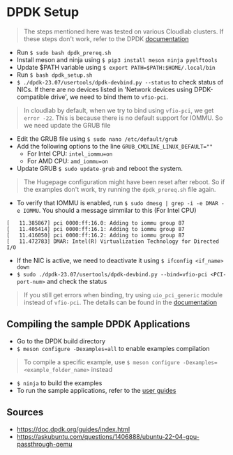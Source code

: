 # DPDK Setup
> The steps mentioned here was tested on various Cloudlab clusters. If these steps don't work, refer to the DPDK [documentation](https://doc.dpdk.org/guides/linux_gsg/linux_drivers.html) 
- Run `$ sudo bash dpdk_prereq.sh`
-  Install meson and ninja using `$ pip3 install meson ninja pyelftools`
- Update \$PATH variable using `$ export PATH=$PATH:$HOME/.local/bin`
- Run `$ bash dpdk_setup.sh`
- `$ ./dpdk-23.07/usertools/dpdk-devbind.py --status` to check status of NICs. If there are no devices listed in \'Network devices using DPDK-compatible drive\', we need to bind them to `vfio-pci`.
> In cloudlab by default, when we try to bind using `vfio-pci`, we get `error -22`. This is because there is no default support for IOMMU. So we need update the GRUB file
- Edit the GRUB file using `$ sudo nano /etc/default/grub`
- Add the following options to the line  `GRUB_CMDLINE_LINUX_DEFAULT=""` 
    - For Intel CPU: `intel_iommu=on`
    - For AMD CPU: `amd_iommu=on`
- Update GRUB `$ sudo update-grub` and reboot the system.
> The Hugepage configuration might have been reset after reboot. So if the examples don't work, try running the `dpdk_prereq.sh` file again.
- To verify that IOMMU is enabled, run `$ sudo dmesg | grep -i -e DMAR -e IOMMU`. You should a message simmilar to this (For Intel CPU)
```
[   11.385867] pci 0000:ff:16.0: Adding to iommu group 87
[   11.405414] pci 0000:ff:16.1: Adding to iommu group 87
[   11.416050] pci 0000:ff:16.2: Adding to iommu group 87
[   11.472783] DMAR: Intel(R) Virtualization Technology for Directed I/O
```

- If the NIC is active, we need to deactivate it using `$ ifconfig <if_name> down`
- `$ sudo ./dpdk-23.07/usertools/dpdk-devbind.py --bind=vfio-pci <PCI-port-num>` and check the status
> If you still get errors when binding, try using `uio_pci_generic` module instead of `vfio-pci`. The details can be found in the [documentation](https://doc.dpdk.org/guides/linux_gsg/linux_drivers.html) 

## Compiling the sample DPDK Applications
- Go to the DPDK build directory
-  ```$ meson configure -Dexamples=all``` to enable examples compilation
> To compile a specific example, use ```$ meson configure -Dexamples=<example_folder_name>``` instead

- ```$ ninja``` to build the examples
- To run the sample applications, refer to the [user guides](https://doc.dpdk.org/guides/sample_app_ug/index.html)
## Sources
- https://doc.dpdk.org/guides/index.html
- https://askubuntu.com/questions/1406888/ubuntu-22-04-gpu-passthrough-qemu
